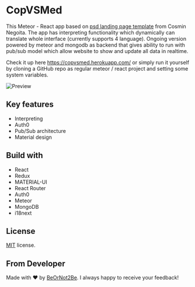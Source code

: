 <!-- @format -->

# CopVSMed

This Meteor - React app based on [psd landing page template][link:buy-psd] from Cosmin Negoita. The app has interpreting functionality which dynamically can translate whole interface (currently supports 4 language). Ongoing version powered by meteor and mongodb as backend that gives ability to run with pub/sub model which allow website to show and update all data in realtime.

Check it up here https://copvsmed.herokuapp.com/ or simply run it yourself by cloning a GitHub repo as regular meteor / react project and setting some system variables.

![Preview](https://user-images.githubusercontent.com/33556915/76815896-1b6f1a00-67bc-11ea-913f-9cd64a68ec36.jpg)

## Key features

- Interpreting
- Auth0
- Pub/Sub architecture
- Material design

## Build with

- React
- Redux
- MATERIAL-UI
- React Router
- Auth0
- Meteor
- MongoDB
- i18next

## License

[MIT](LICENSE.txt) license.

## From Developer

Made with ❤️ by [BeOrNot2Be][link:beornot2be]. I always happy to receive your feedback!

[link:beornot2be]: https://github.com/BeOrNot2Be
[link:buy-psd]: https://www.epicpxls.com/items/ecommerce-landing-page
